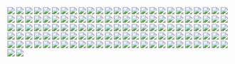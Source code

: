 ![](png/AGRO_PRODUCTION_rog.png) ![](png/CONSTR_bln_rub_fix.png) ![](png/CONSTR_rog.png)
![](png/CONSTR_yoy.png) ![](png/CORP_DEBT_OVERDUE_BUDGET_bln_rub.png) ![](png/CORP_DEBT_OVERDUE_SUPPLIERS_bln_rub.png)
![](png/CORP_DEBT_OVERDUE_bln_rub.png) ![](png/CORP_DEBT_bln_rub.png) ![](png/CORP_RECEIVABLE_OVERDUE_BUYERS_bln_rub.png)
![](png/CORP_RECEIVABLE_OVERDUE_bln_rub.png) ![](png/CORP_RECEIVABLE_bln_rub.png) ![](png/CPI_ALCOHOL_rog.png)
![](png/CPI_FOOD_BASKET_rog.png) ![](png/CPI_FOOD_BASKET_rub.png) ![](png/CPI_FOOD_BASKET_ytd.png)
![](png/CPI_FOOD_rog.png) ![](png/CPI_NONFOOD_rog.png) ![](png/CPI_RETAIL_BASKET_rog.png)
![](png/CPI_RETAIL_BASKET_rub.png) ![](png/CPI_RETAIL_BASKET_ytd.png) ![](png/CPI_SERVICES_rog.png)
![](png/CPI_rog.png) ![](png/CREDIT_TOTAL_bln_rub.png) ![](png/DWELL_mln_m2.png)
![](png/DWELL_rog.png) ![](png/DWELL_yoy.png) ![](png/GOV_CONSOLIDATED_DEFICIT_bln_rub.png)
![](png/GOV_CONSOLIDATED_DEFICIT_gdp_percent.png) ![](png/GOV_CONSOLIDATED_EXPENSE_ACCUM_bln_rub.png) ![](png/GOV_CONSOLIDATED_REVENUE_ACCUM_bln_rub.png)
![](png/GOV_FEDERAL_EXPENSE_ACCUM_bln_rub.png) ![](png/GOV_FEDERAL_REVENUE_ACCUM_bln_rub.png) ![](png/GOV_FEDERAL_SURPLUS_ACCUM_bln_rub.png)
![](png/GOV_SUBFEDERAL_EXPENSE_ACCUM_bln_rub.png) ![](png/GOV_SUBFEDERAL_REVENUE_ACCUM_bln_rub.png) ![](png/GOV_SUBFEDERAL_SURPLUS_ACCUM_bln_rub.png)
![](png/HH_FINANCE_DEPOSITS_SBERBANK_bln_rub.png) ![](png/HH_FINANCE_DEPOSITS_bln_rub.png) ![](png/HH_REAL_DISPOSABLE_INCOME_rog.png)
![](png/HH_REAL_DISPOSABLE_INCOME_yoy.png) ![](png/IND_PROD_rog.png) ![](png/IND_PROD_yoy.png)
![](png/IND_PROD_ytd.png) ![](png/I_bln_rub.png) ![](png/I_rog.png)
![](png/I_yoy.png) ![](png/PRICE_EGGS_rub_per_1000.png) ![](png/PRICE_INDEX_CARGO_TRANSPORT_rog.png)
![](png/PRICE_INDEX_CONSTRUCTION_rog.png) ![](png/PRICE_INDEX_INVESTMENT_rog.png) ![](png/PRICE_INDEX_LIVESTOCK_PRODUCTS_rog.png)
![](png/PROD_AGRO_EGGS_mln.png) ![](png/PROD_AGRO_EGGS_yoy.png) ![](png/PROD_AGRO_MEAT_th_t.png)
![](png/PROD_AGRO_MEAT_yoy.png) ![](png/PROD_AUTO_BUS_units.png) ![](png/PROD_AUTO_PSGR_th.png)
![](png/PROD_AUTO_TRUCKS_AND_CHASSIS_th.png) ![](png/PROD_AUTO_TRUCKS_th.png) ![](png/PROD_BYCYCLES_th.png)
![](png/PROD_COAL_mln_t.png) ![](png/PROD_E_TWh.png) ![](png/PROD_FOOTWEAR_mln_pair.png)
![](png/PROD_GASOLINE_mln_t.png) ![](png/PROD_NATURAL_AND_ASSOC_GAS_bln_m3.png) ![](png/PROD_NATURAL_GAS_bln_m3.png)
![](png/PROD_OIL_mln_t.png) ![](png/PROD_PAPER_th_t.png) ![](png/PROD_RAILWAY_CARGO_WAGONS_units.png)
![](png/PROD_RAILWAY_PSGR_WAGONS_units.png) ![](png/PROD_STEEL_th_ton.png) ![](png/PROD_WOOD_INDUSTRIAL_mln_solid_m3.png)
![](png/PROD_WOOD_ROUGH_mln_solid_m3.png) ![](png/RETAIL_SALES_FOOD_INCBEV_AND_TABACCO_bln_rub.png) ![](png/RETAIL_SALES_FOOD_INCBEV_AND_TABACCO_rog.png)
![](png/RETAIL_SALES_FOOD_INCBEV_AND_TABACCO_yoy.png) ![](png/RETAIL_SALES_NONFOOD_GOODS_bln_rub.png) ![](png/RETAIL_SALES_NONFOOD_GOODS_rog.png)
![](png/RETAIL_SALES_NONFOOD_GOODS_yoy.png) ![](png/RETAIL_SALES_bln_rub.png) ![](png/RETAIL_SALES_rog.png)
![](png/RETAIL_SALES_yoy.png) ![](png/RETAIL_STOCKS_bln_rub.png) ![](png/RETAIL_STOCKS_days_of_trade.png)
![](png/RETAIL_STOCKS_rog.png) ![](png/RETAIL_USLUGI_bln_rub.png) ![](png/RETAIL_USLUGI_rog.png)
![](png/RETAIL_USLUGI_yoy.png) ![](png/RUR_EUR_eop.png) ![](png/RUR_USD_eop.png)
![](png/SBERBANK_AVG_HH_DEPOSIR_rub.png) ![](png/SOC_EMPLOYED_mln.png) ![](png/SOC_EMPLOYED_yoy.png)
![](png/SOC_MONEY_INCOME_PER_CAPITA_rog.png) ![](png/SOC_MONEY_INCOME_PER_CAPITA_rub.png) ![](png/SOC_MONEY_INCOME_PER_CAPITA_yoy.png)
![](png/SOC_PENSION_rub.png) ![](png/SOC_REAL_MONEY_INCOME_rog.png) ![](png/SOC_REAL_MONEY_INCOME_yoy.png)
![](png/SOC_UNEMPLOYED_REGISTERED_BENEFITS_th.png) ![](png/SOC_UNEMPLOYED_REGISTERED_th.png) ![](png/SOC_UNEMPLOYED_bln.png)
![](png/SOC_UNEMPLOYED_yoy.png) ![](png/SOC_UNEMPLOYMENT_RATE_percent.png) ![](png/SOC_WAGE_ARREARS_mln_rub.png)
![](png/SOC_WAGE_ARREARS_rog.png) ![](png/SOC_WAGE_rog.png) ![](png/SOC_WAGE_rub.png)
![](png/SOC_WAGE_yoy.png) ![](png/TRADE_GOODS_EXPORT_bln_usd.png) ![](png/TRADE_GOODS_EXPORT_rog.png)
![](png/TRADE_GOODS_EXPORT_yoy.png) ![](png/TRADE_GOODS_IMPORT_bln_usd.png) ![](png/TRADE_GOODS_IMPORT_rog.png)
![](png/TRADE_GOODS_IMPORT_yoy.png) ![](png/TRANS_COM_bln_t_km.png) ![](png/TRANS_COM_rog.png)
![](png/TRANS_COM_yoy.png) ![](png/TRANS_RAILLOAD_mln_t.png) ![](png/TRANS_RAILLOAD_rog.png)
![](png/TRANS_RAILLOAD_yoy.png) ![](png/TRANS_bln_t_km.png) ![](png/TRANS_rog.png)
![](png/TRANS_yoy.png) ![](png/TURNOVER_CATERING_bln_rub.png) ![](png/TURNOVER_CATERING_rog.png)
![](png/TURNOVER_CATERING_yoy.png)
